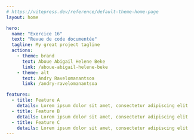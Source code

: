 ```yaml
---
# https://vitepress.dev/reference/default-theme-home-page
layout: home

hero:
  name: "Exercice 16"
  text: "Revue de code documentée"
  tagline: My great project tagline
  actions:
    - theme: brand
      text: Aboue Abigail Helene Beke
      link: /aboue-abigail-helene-beke
    - theme: alt
      text: Andry Ravelomanantsoa
      link: /andry-ravelomanantsoa

features:
  - title: Feature A
    details: Lorem ipsum dolor sit amet, consectetur adipiscing elit
  - title: Feature B
    details: Lorem ipsum dolor sit amet, consectetur adipiscing elit
  - title: Feature C
    details: Lorem ipsum dolor sit amet, consectetur adipiscing elit
---
```


